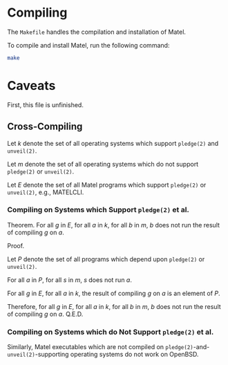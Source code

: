 # Compiling
The `Makefile` handles the compilation and installation of Matel.

To compile and install Matel, run the following command:
```sh
make
```
# Caveats
First, this file is unfinished.
## Cross-Compiling
Let _k_ denote the set of all operating systems which support `pledge(2)` and `unveil(2)`.

Let _m_ denote the set of all operating systems which do not support `pledge(2)` or `unveil(2)`.

Let _E_ denote the set of all Matel programs which support `pledge(2)` or `unveil(2)`, e.g., MATELCLI.
### Compiling on Systems which Support `pledge(2)` et al.
Theorem.  For all _g_ in _E_, for all _a_ in _k_, for all _b_ in _m_, _b_ does not run the result of compiling _g_ on _a_.

Proof.

Let _P_ denote the set of all programs which depend upon `pledge(2)` or `unveil(2)`.

For all _a_ in _P_, for all _s_ in _m_, _s_ does not run _a_.

For all _g_ in _E_, for all _a_ in _k_, the result of compiling _g_ on _a_ is an element of _P_.

Therefore, for all _g_ in _E_, for all _a_ in _k_, for all _b_ in _m_, _b_ does not run the result of compiling _g_ on _a_.  Q.E.D.
### Compiling on Systems which do Not Support `pledge(2)` et al.
Similarly, Matel executables which are not compiled on `pledge(2)`-and-`unveil(2)`-supporting operating systems do not work on OpenBSD.
